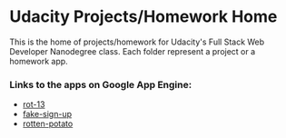 # Udacity Projects/Homework Home

This is the home of projects/homework for Udacity's Full Stack Web Developer
Nanodegree class. Each folder represent a project or a homework app.

### Links to the apps on Google App Engine:
 * [rot-13](http://rot-13-1355.appspot.com/)
 * [fake-sign-up](http://fake-sign-up.appspot.com/)
 * [rotten-potato](http://rotten-potato.appspot.com/)
